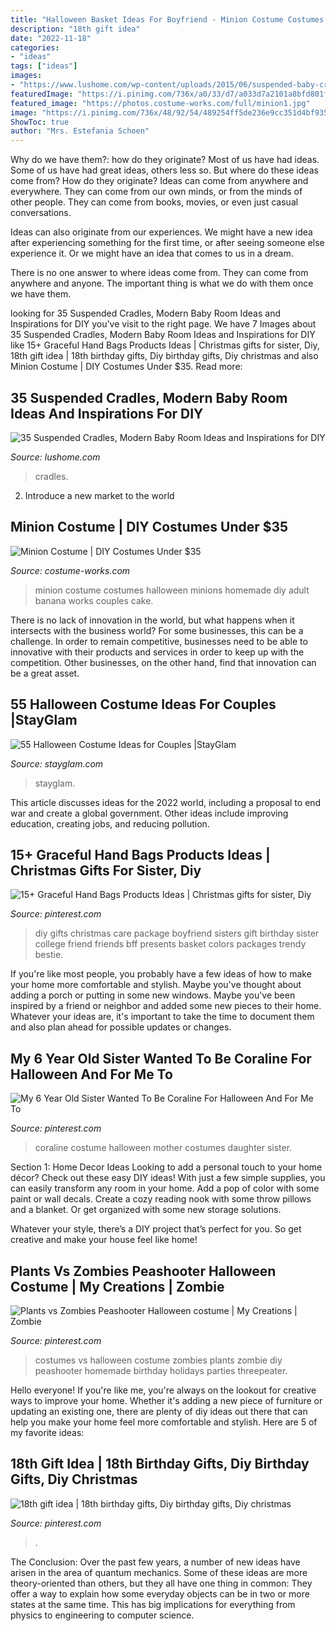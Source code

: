 ```yaml
---
title: "Halloween Basket Ideas For Boyfriend - Minion Costume Costumes Halloween Minions Homemade Diy Adult Banana Works Couples Cake"
description: "18th gift idea"
date: "2022-11-18"
categories:
- "ideas"
tags: ["ideas"]
images:
- "https://www.lushome.com/wp-content/uploads/2015/06/suspended-baby-cradles-swings-baby-room-furniture-12.jpg"
featuredImage: "https://i.pinimg.com/736x/a0/33/d7/a033d7a2101a8bfd801fa0d014657683.jpg"
featured_image: "https://photos.costume-works.com/full/minion1.jpg"
image: "https://i.pinimg.com/736x/48/92/54/489254ff5de236e9cc351d4bf935031b.jpg"
ShowToc: true
author: "Mrs. Estefania Schoen"
---
```



Why do we have them?: how do they originate?
Most of us have had ideas. Some of us have had great ideas, others less so. But where do these ideas come from? How do they originate?
Ideas can come from anywhere and everywhere. They can come from our own minds, or from the minds of other people. They can come from books, movies, or even just casual conversations.

Ideas can also originate from our experiences. We might have a new idea after experiencing something for the first time, or after seeing someone else experience it. Or we might have an idea that comes to us in a dream.

There is no one answer to where ideas come from. They can come from anywhere and anyone. The important thing is what we do with them once we have them.

	

		
looking for 35 Suspended Cradles, Modern Baby Room Ideas and Inspirations for DIY you've visit to the right page. We have 7 Images about 35 Suspended Cradles, Modern Baby Room Ideas and Inspirations for DIY like 15+ Graceful Hand Bags Products Ideas | Christmas gifts for sister, Diy, 18th gift idea | 18th birthday gifts, Diy birthday gifts, Diy christmas and also Minion Costume | DIY Costumes Under $35. Read more:
		
    
## 35 Suspended Cradles, Modern Baby Room Ideas And Inspirations For DIY

<img loading=lazy src="https://www.lushome.com/wp-content/uploads/2015/06/suspended-baby-cradles-swings-baby-room-furniture-12.jpg" onerror="this.onerror=null;this.src='https://tse2.mm.bing.net/th?id=OIP.1Iz5_RRs4M77-R-q5JrHIwHaKA&amp;pid=15.1';" alt="35 Suspended Cradles, Modern Baby Room Ideas and Inspirations for DIY">

_Source: lushome.com_

>cradles. 

	

2. Introduce a new market to the world 

    
## Minion Costume | DIY Costumes Under $35

<img loading=lazy src="https://photos.costume-works.com/full/minion1.jpg" onerror="this.onerror=null;this.src='https://tse3.mm.bing.net/th?id=OIP.rJjyspJf_13T-RFhRjv_uQHaJ3&amp;pid=15.1';" alt="Minion Costume | DIY Costumes Under $35">

_Source: costume-works.com_

>minion costume costumes halloween minions homemade diy adult banana works couples cake. 

	

There is no lack of innovation in the world, but what happens when it intersects with the business world? For some businesses, this can be a challenge. In order to remain competitive, businesses need to be able to innovative with their products and services in order to keep up with the competition. Other businesses, on the other hand, find that innovation can be a great asset.

    
## 55 Halloween Costume Ideas For Couples |StayGlam

<img loading=lazy src="https://stayglam.com/wp-content/uploads/2014/10/KFC-Couple-Costume.jpg" onerror="this.onerror=null;this.src='https://tse1.mm.bing.net/th?id=OIP.R0JOhM9BUr2ljCo5xGiziAAAAA&amp;pid=15.1';" alt="55 Halloween Costume Ideas for Couples |StayGlam">

_Source: stayglam.com_

>stayglam. 

	

This article discusses ideas for the 2022 world, including a proposal to end war and create a global government. Other ideas include improving education, creating jobs, and reducing pollution.

    
## 15+ Graceful Hand Bags Products Ideas | Christmas Gifts For Sister, Diy

<img loading=lazy src="https://i.pinimg.com/736x/48/92/54/489254ff5de236e9cc351d4bf935031b.jpg" onerror="this.onerror=null;this.src='https://tse3.mm.bing.net/th?id=OIP.N9RZuqh52Wr5S0JVEat0fAAAAA&amp;pid=15.1';" alt="15+ Graceful Hand Bags Products Ideas | Christmas gifts for sister, Diy">

_Source: pinterest.com_

>diy gifts christmas care package boyfriend sisters gift birthday sister college friend friends bff presents basket colors packages trendy bestie. 

	

If you're like most people, you probably have a few ideas of how to make your home more comfortable and stylish. Maybe you've thought about adding a porch or putting in some new windows. Maybe you've been inspired by a friend or neighbor and added some new pieces to their home. Whatever your ideas are, it's important to take the time to document them and also plan ahead for possible updates or changes.

    
## My 6 Year Old Sister Wanted To Be Coraline For Halloween And For Me To

<img loading=lazy src="https://i.pinimg.com/736x/a0/33/d7/a033d7a2101a8bfd801fa0d014657683.jpg" onerror="this.onerror=null;this.src='https://tse2.mm.bing.net/th?id=OIP.zu8CNiKlmE3W8J3TMnTK2gHaJ3&amp;pid=15.1';" alt="My 6 Year Old Sister Wanted To Be Coraline For Halloween And For Me To">

_Source: pinterest.com_

>coraline costume halloween mother costumes daughter sister. 

	

Section 1: Home Decor Ideas
Looking to add a personal touch to your home décor? Check out these easy DIY ideas!
With just a few simple supplies, you can easily transform any room in your home. Add a pop of color with some paint or wall decals. Create a cozy reading nook with some throw pillows and a blanket. Or get organized with some new storage solutions.

Whatever your style, there’s a DIY project that’s perfect for you. So get creative and make your house feel like home!

    
## Plants Vs Zombies Peashooter Halloween Costume | My Creations | Zombie

<img loading=lazy src="https://i.pinimg.com/736x/ae/33/b9/ae33b9c164a3b599dcf9dc35e369cdfc--plants-vs-zombies-halloween-costumes.jpg?b=t" onerror="this.onerror=null;this.src='https://tse2.mm.bing.net/th?id=OIP.4EFzO-0sLlkk40WkEjCbPgHaNK&amp;pid=15.1';" alt="Plants vs Zombies Peashooter Halloween costume | My Creations | Zombie">

_Source: pinterest.com_

>costumes vs halloween costume zombies plants zombie diy peashooter homemade birthday holidays parties threepeater. 

	

Hello everyone! If you're like me, you're always on the lookout for creative ways to improve your home. Whether it's adding a new piece of furniture or updating an existing one, there are plenty of diy ideas out there that can help you make your home feel more comfortable and stylish. Here are 5 of my favorite ideas: 

    
## 18th Gift Idea | 18th Birthday Gifts, Diy Birthday Gifts, Diy Christmas

<img loading=lazy src="https://i.pinimg.com/736x/a7/4a/c7/a74ac7b0e3ad95720568341da4eacc73.jpg" onerror="this.onerror=null;this.src='https://tse3.mm.bing.net/th?id=OIP.Ft_LFEuzb0nPEaT9phtqlAHaNK&amp;pid=15.1';" alt="18th gift idea | 18th birthday gifts, Diy birthday gifts, Diy christmas">

_Source: pinterest.com_

>. 

	

The Conclusion:
Over the past few years, a number of new ideas have arisen in the area of quantum mechanics. Some of these ideas are more theory-oriented than others, but they all have one thing in common: They offer a way to explain how some everyday objects can be in two or more states at the same time. This has big implications for everything from physics to engineering to computer science.

